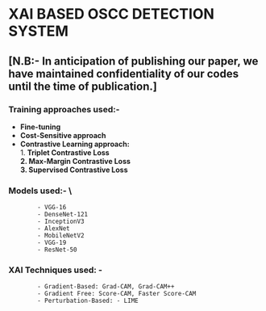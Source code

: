 # **XAI BASED OSCC DETECTION SYSTEM**
## [N.B:- In anticipation of publishing our paper, we have maintained confidentiality of our codes until the time of publication.]

### Training approaches used:- 
* **Fine-tuning**
* **Cost-Sensitive approach**
* **Contrastive Learning approach:**\
            1. **Triplet Contrastive Loss\
            2. Max-Margin Contrastive Loss\
            3. Supervised Contrastive Loss**
### Models used:- \\ 
            - VGG-16
            - DenseNet-121
            - InceptionV3
            - AlexNet
            - MobileNetV2
            - VGG-19
            - ResNet-50
### XAI Techniques used: -
            - Gradient-Based: Grad-CAM, Grad-CAM++
            - Gradient Free: Score-CAM, Faster Score-CAM
            - Perturbation-Based: - LIME
